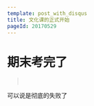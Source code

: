 ```yaml
---
template: post_with_disqus
title: 文化课的正式开始
pageId: 20170529
---
```


# 期末考完了
> <span id='poem'>&nbsp;</span>

可以说是彻底的失败了

<div id='__comment'></div>
<script>$(function(){$.ajax('/api/poem?rnd='+Date.now()+Math.random()).done(function(data){$('#poem').text(data);});});</script>
